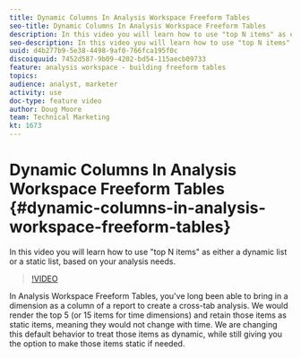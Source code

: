 ```yaml
---
title: Dynamic Columns In Analysis Workspace Freeform Tables
seo-title: Dynamic Columns In Analysis Workspace Freeform Tables
description: In this video you will learn how to use "top N items" as either a dynamic list or a static list, based on your analysis needs.
seo-description: In this video you will learn how to use "top N items" as either a dynamic list or a static list, based on your analysis needs.
uuid: d4b277b9-5e38-4498-9af0-766fca195f0c
discoiquuid: 7452d587-9b09-4202-bd54-115aecb09733
feature: analysis workspace - building freeform tables
topics: 
audience: analyst, marketer
activity: use
doc-type: feature video
author: Doug Moore
team: Technical Marketing
kt: 1673
---
```


# Dynamic Columns In Analysis Workspace Freeform Tables {#dynamic-columns-in-analysis-workspace-freeform-tables}

In this video you will learn how to use "top N items" as either a dynamic list or a static list, based on your analysis needs.

>[!VIDEO](https://video.tv.adobe.com/v/23138/?quality=12)

In Analysis Workspace Freeform Tables, you've long been able to bring in a dimension as a column of a report to create a cross-tab analysis. We would render the top 5 (or 15 items for time dimensions) and retain those items as static items, meaning they would not change with time. We are changing this default behavior to treat those items as dynamic, while still giving you the option to make those items static if needed.